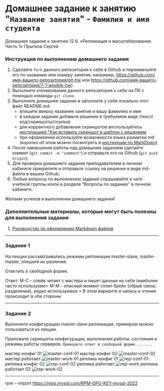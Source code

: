 # Домашнее задание к занятию "`Название занятия`" - `Фамилия и имя студента`
Домашнее задание к занятию 12.6. «Репликация и масштабирование. Часть 1»
Прытков Сергей

### Инструкция по выполнению домашнего задания

   1. Сделайте `fork` данного репозитория к себе в Github и переименуйте его по названию или номеру занятия, например, https://github.com/имя-вашего-репозитория/git-hw или  https://github.com/имя-вашего-репозитория/7-1-ansible-hw).
   2. Выполните клонирование данного репозитория к себе на ПК с помощью команды `git clone`.
   3. Выполните домашнее задание и заполните у себя локально этот файл README.md:
      - впишите вверху название занятия и вашу фамилию и имя
      - в каждом задании добавьте решение в требуемом виде (текст/код/скриншоты/ссылка)
      - для корректного добавления скриншотов воспользуйтесь [инструкцией "Как вставить скриншот в шаблон с решением](https://github.com/netology-code/sys-pattern-homework/blob/main/screen-instruction.md)
      - при оформлении используйте возможности языка разметки md (коротко об этом можно посмотреть в [инструкции  по MarkDown](https://github.com/netology-code/sys-pattern-homework/blob/main/md-instruction.md))
   4. После завершения работы над домашним заданием сделайте коммит (`git commit -m "comment"`) и отправьте его на Github (`git push origin`);
   5. Для проверки домашнего задания преподавателем в личном кабинете прикрепите и отправьте ссылку на решение в виде md-файла в вашем Github.
   6. Любые вопросы по выполнению заданий спрашивайте в чате учебной группы и/или в разделе “Вопросы по заданию” в личном кабинете.
   
Желаем успехов в выполнении домашнего задания!
   
### Дополнительные материалы, которые могут быть полезны для выполнения задания

1. [Руководство по оформлению Markdown файлов](https://gist.github.com/Jekins/2bf2d0638163f1294637#Code)

---

### Задание 1
На лекции рассматривались режимы репликации master-slave,
master-master, опишите их различия.

Ответить в свободной форме.

Ответ:
М-С - слейв читает с мастера и пишет данные на себя (наиболее часто используемо>
М-М - опасный момент сплит брейн (обрыв связи, разделение), редко используемое >
В этом варианте и запись и чтение происходит в обе стороны


---

### Задание 2
Выполните конфигурацию master-slave репликации, примером можно пользоваться из лекции.

Приложите скриншоты конфигурации, выполнения работы: состояния и режимы работы серверов.
`Приведите ответ в свободной форме........`

мастер конфиг 01 ![master-conf-01](https://user-images.githubusercontent.com/62944948/212097049-b4522b97-eaeb-4bff-b5d9-85c87ee0041f.png)
мастер конфиг 02 ![master-conf-02](https://user-images.githubusercontent.com/62944948/212097076-ae7f98de-11bf-46f0-9b36-ec73ae79caeb.png)
мастер работает ![master-work-01](https://user-images.githubusercontent.com/62944948/212097105-4f8e992d-7d88-4f33-adae-dc8d64e8588b.png)
реплика конфиг 01 ![rep-conf-01](https://user-images.githubusercontent.com/62944948/212097149-b0fb73c6-94cd-4403-a563-b323cfeac33e.png)
реплика конфиг 02 ![rep-conf-02](https://user-images.githubusercontent.com/62944948/212097181-3edc9ecb-441f-4f3f-a5e1-ba0e5fda3535.png)
реплика работает ![rep-work](https://user-images.githubusercontent.com/62944948/212096580-0a43da9a-dd8b-49d1-a93f-4466d8a6d953.png)
реплика работает 02 ![rep-work-02](https://user-images.githubusercontent.com/62944948/212096784-bf79688d-6bc4-484b-a9bf-23f6e74560d8.png)


---
rpm --import https://repo.mysql.com/RPM-GPG-KEY-mysql-2022

